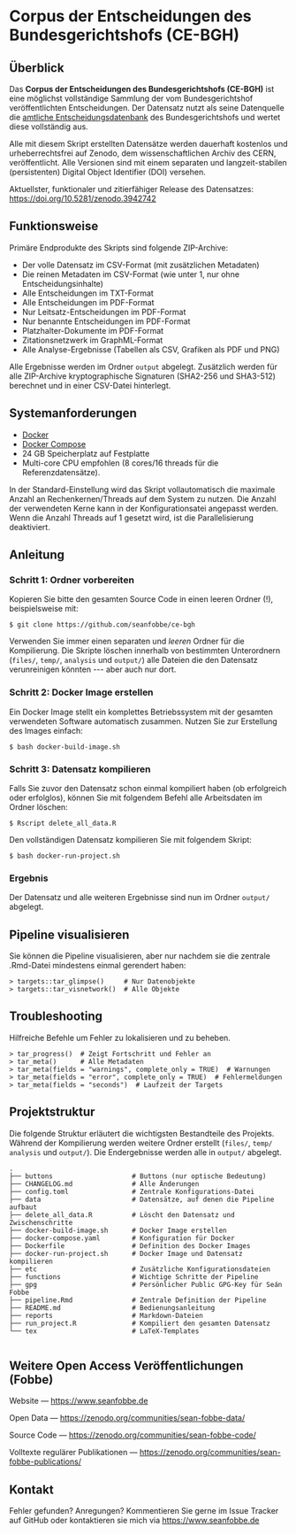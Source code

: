 # Corpus der Entscheidungen des Bundesgerichtshofs (CE-BGH)


## Überblick

Das **Corpus der Entscheidungen des Bundesgerichtshofs (CE-BGH)** ist eine möglichst vollständige Sammlung der vom Bundesgerichtshof veröffentlichten Entscheidungen. Der Datensatz nutzt als seine Datenquelle die [amtliche Entscheidungsdatenbank](https://www.bundesgerichtshof.de) des Bundesgerichtshofs und wertet diese vollständig aus.

Alle mit diesem Skript erstellten Datensätze werden dauerhaft kostenlos und urheberrechtsfrei auf Zenodo, dem wissenschaftlichen Archiv des CERN, veröffentlicht. Alle Versionen sind mit einem separaten und langzeit-stabilen (persistenten) Digital Object Identifier (DOI) versehen.

Aktuellster, funktionaler und zitierfähiger Release des Datensatzes: <https://doi.org/10.5281/zenodo.3942742>




## Funktionsweise

Primäre Endprodukte des Skripts sind folgende ZIP-Archive:

- Der volle Datensatz im CSV-Format (mit zusätzlichen Metadaten)
- Die reinen Metadaten im CSV-Format (wie unter 1, nur ohne Entscheidungsinhalte)
- Alle Entscheidungen im TXT-Format
- Alle Entscheidungen im PDF-Format
- Nur Leitsatz-Entscheidungen im PDF-Format
- Nur benannte Entscheidungen im PDF-Format
- Platzhalter-Dokumente im PDF-Format
- Zitationsnetzwerk im GraphML-Format
- Alle Analyse-Ergebnisse (Tabellen als CSV, Grafiken als PDF und PNG)


Alle Ergebnisse werden im Ordner `output` abgelegt. Zusätzlich werden für alle ZIP-Archive kryptographische Signaturen (SHA2-256 und SHA3-512) berechnet und in einer CSV-Datei hinterlegt. 



## Systemanforderungen

- [Docker](https://docs.docker.com/get-docker/)
- [Docker Compose](https://docs.docker.com/compose/install/)
- 24 GB Speicherplatz auf Festplatte
- Multi-core CPU empfohlen (8 cores/16 threads für die Referenzdatensätze). 


In der Standard-Einstellung wird das Skript vollautomatisch die maximale Anzahl an Rechenkernen/Threads auf dem System zu nutzen. Die Anzahl der verwendeten Kerne kann in der Konfigurationsatei angepasst werden. Wenn die Anzahl Threads auf 1 gesetzt wird, ist die Parallelisierung deaktiviert.



## Anleitung


### Schritt 1: Ordner vorbereiten

Kopieren Sie bitte den gesamten Source Code in einen leeren Ordner (!), beispielsweise mit:

```
$ git clone https://github.com/seanfobbe/ce-bgh
```

Verwenden Sie immer einen separaten und *leeren* Ordner für die Kompilierung. Die Skripte löschen innerhalb von bestimmten Unterordnern (`files/`, `temp/`, `analysis` und `output/`) alle Dateien die den Datensatz verunreinigen könnten --- aber auch nur dort.



### Schritt 2: Docker Image erstellen

Ein Docker Image stellt ein komplettes Betriebssystem mit der gesamten verwendeten Software automatisch zusammen. Nutzen Sie zur Erstellung des Images einfach:

```
$ bash docker-build-image.sh
```




### Schritt 3: Datensatz kompilieren

Falls Sie zuvor den Datensatz schon einmal kompiliert haben (ob erfolgreich oder erfolglos), können Sie mit folgendem Befehl alle Arbeitsdaten im Ordner löschen:

```
$ Rscript delete_all_data.R
```

Den vollständigen Datensatz kompilieren Sie mit folgendem Skript:

```
$ bash docker-run-project.sh
```





### Ergebnis

Der Datensatz und alle weiteren Ergebnisse sind nun im Ordner `output/` abgelegt.






## Pipeline visualisieren

Sie können die Pipeline visualisieren, aber nur nachdem sie die zentrale .Rmd-Datei mindestens einmal gerendert haben:

```
> targets::tar_glimpse()     # Nur Datenobjekte
> targets::tar_visnetwork()  # Alle Objekte
```





## Troubleshooting

Hilfreiche Befehle um Fehler zu lokalisieren und zu beheben.

```
> tar_progress()  # Zeigt Fortschritt und Fehler an
> tar_meta()      # Alle Metadaten
> tar_meta(fields = "warnings", complete_only = TRUE)  # Warnungen
> tar_meta(fields = "error", complete_only = TRUE)  # Fehlermeldungen
> tar_meta(fields = "seconds")  # Laufzeit der Targets
```





## Projektstruktur

Die folgende Struktur erläutert die wichtigsten Bestandteile des Projekts. Während der Kompilierung werden weitere Ordner erstellt (`files/`, `temp/` `analysis` und `output/`). Die Endergebnisse werden alle in `output/` abgelegt.

 
``` 
.
├── buttons                    # Buttons (nur optische Bedeutung)
├── CHANGELOG.md               # Alle Änderungen
├── config.toml                # Zentrale Konfigurations-Datei
├── data                       # Datensätze, auf denen die Pipeline aufbaut
├── delete_all_data.R          # Löscht den Datensatz und Zwischenschritte
├── docker-build-image.sh      # Docker Image erstellen
├── docker-compose.yaml        # Konfiguration für Docker
├── Dockerfile                 # Definition des Docker Images
├── docker-run-project.sh      # Docker Image und Datensatz kompilieren
├── etc                        # Zusätzliche Konfigurationsdateien
├── functions                  # Wichtige Schritte der Pipeline
├── gpg                        # Persönlicher Public GPG-Key für Seán Fobbe
├── pipeline.Rmd               # Zentrale Definition der Pipeline
├── README.md                  # Bedienungsanleitung
├── reports                    # Markdown-Dateien
├── run_project.R              # Kompiliert den gesamten Datensatz
└── tex                        # LaTeX-Templates


``` 



 
## Weitere Open Access Veröffentlichungen (Fobbe)

Website — https://www.seanfobbe.de

Open Data  —  https://zenodo.org/communities/sean-fobbe-data/

Source Code  —  https://zenodo.org/communities/sean-fobbe-code/

Volltexte regulärer Publikationen  —  https://zenodo.org/communities/sean-fobbe-publications/



## Kontakt

Fehler gefunden? Anregungen? Kommentieren Sie gerne im Issue Tracker auf GitHub oder kontaktieren sie mich via https://www.seanfobbe.de 
